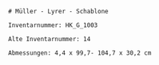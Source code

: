
            # Müller - Lyrer - Schablone
    
            Inventarnummer: HK_G_1003
    
            Alte Inventarnummer: 14
    
            Abmessungen: 4,4 x 99,7- 104,7 x 30,2 cm
            